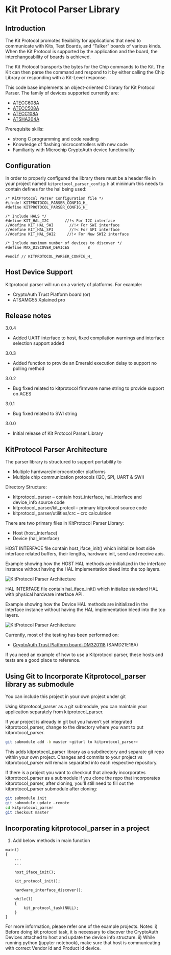 Kit Protocol Parser Library
====================================================

Introduction
------------------------
The Kit Protocol promotes flexibility for applications that need to communicate with Kits,
Test Boards, and “Talker” boards of various kinds. When the Kit Protocol is supported by the application
and the board, the interchangeability of boards is achieved.

The Kit Protocol transports the bytes for the Chip commands to the Kit. The Kit can then parse the
command and respond to it by either calling the Chip Library or responding with a Kit-Level response.

This code base implements an object-oriented C library for Kit Protocol Parser.
The family of devices supported currently are:

- [ATECC608A](http://www.microchip.com/ATECC608A)
- [ATECC508A](http://www.microchip.com/ATECC508A)
- [ATECC108A](http://www.microchip.com/ATECC108A)
- [ATSHA204A](http://www.microchip.com/ATSHA204A)

Prerequisite skills:
  - strong C programming and code reading
  - Knowledge of flashing microcontrollers with new code
  - Familiarity with Microchip CryptoAuth device functionality



Configuration
-----------
In order to properly configured the library there must be a header file in your
project named `kitprotocol_parser_config.h` at minimum this needs to contain defines for the
hal being used:

```
/* KitProtocol Parser Configuration file */
#ifndef KITPROTOCOL_PARSER_CONFIG_H_
#define KITPROTOCOL_PARSER_CONFIG_H_

/* Include HALS */
#define KIT_HAL_I2C       //!< For I2C interface
//#define KIT_HAL_SWI       //!< For SWI interface
//#define KIT_HAL_SPI       //!< For SPI interface
//#define KIT_HAL_SWI2     //!< For New SWI2 interface

/* Include maximum number of devices to discover */
#define MAX_DISCOVER_DEVICES        8

#endif // KITPROTOCOL_PARSER_CONFIG_H_
```

Host Device Support
-------------------------
Kitprotocol parser will run on a variety of platforms. 
For example:
- CryptoAuth Trust Platform board (or)
- ATSAMG55 Xplained pro

Release notes
-----------
 3.0.4
  - Added UART interface to host, fixed compilation warnings and interface selection support added 

 3.0.3
  - Added function to provide an Emerald execution delay to support no polling method
  
 3.0.2
  - Bug fixed related to kitprotocol firmware name string to provide support on ACES 

 3.0.1
  - Bug fixed related to SWI string

 3.0.0
  - Initial release of Kit Protocol Parser Library


KitProtocol Parser Architecture
---------------------------------
The parser library is structured to support portability to
  - Multiple hardware/microcontroller platforms
  - Multiple chip communication protocols (I2C, SPI, UART & SWI)

Directory Structure:
  - kitprotocol_parser – contain host_interface, hal_interface and device_info source code
  - kitprotocol_parser/kit_protcol – primary kitprotocol source code
  - kitprotocol_parser/utilities/crc – crc calculation

There are two primary files in KitProtocol Parser Library:
  - Host (host_interface)
  - Device (hal_interface)

HOST INTERFACE file contain host_iface_init() which initialize host side interface related buffers,
their lengths, hardware init, send and receive apis.

Example showing how the HOST HAL methods are initialized in the interface instance without having
the HAL implementation bleed into the top layers.

![KitProtocol Parser Architecture](./docs/kitprotocol_parser_host_interface.PNG "KitProtocol Parser Host Interface" )

HAL INTERFACE file contain hal_iface_init() which initialize standard HAL with physical hardware interface API.

Example showing how the Device HAL methods are initialized in the interface instance without having
the HAL implementation bleed into the top layers.

![KitProtocol Parser Architecture](./docs/kitprotocol_parser_hal_interface.PNG "KitProtocol Parser Hal Interface" )

Currently, most of the testing has been performed on:
  - [CryptoAuth Trust Platform board-DM320118](https://www.microchip.com/developmenttools/productdetails/DM320118) (SAMD21E18A)

If you need an example of how to use a Kitprotocol parser, these hosts and tests are a good place to reference.

Using Git to Incorporate Kitprotocol_parser library as submodule
------------------------------------------------------------------
You can include this project in your own project under git

Using kitprotocol_parser as a git submodule, you can maintain your application separately from kitprotocol_parser.

If your project is already in git but you haven’t yet integrated kitprotocol_parser, change to the directory
where you want to put kitprotocol_parser.

```bash
git submodule add -b master <giturl to kitprotocol_parser>
```

This adds kitprotocol_parser library as a subdirectory and separate git repo within your own project.
Changes and commits to your project vs kitprotocol_parser will remain separated into each respective repository.

If there is a project you want to checkout that already incorporates kitprotocol_parser as a submodule
if you clone the repo that incorporates kitprotocol_parser, after cloning, you'll still need to fill out the
kitprotocol_parser submodule after cloning:

```bash
git submodule init
git submodule update –remote
cd kitprotocol_parser
git checkout master
```

Incorporating kitprotocol_parser in a project
-----------------------------------------------

1) Add below methods in main function

  ```
  main()
  {
      ...
      ...

      host_iface_init();

      kit_protocol_init();

      hardware_interface_discover();

      while(1)
      {
          kit_protocol_task(NULL);
      }
  }
  ```

For more information, please refer one of the example projects.
Notes: i)  Before doing kit protocol task, it is necessary to discover the CryptoAuth Devices attached to host
           and update the device info structure.
       ii) While running python (jupyter notebook), make sure that host is communicating with correct Vendor id
           and Product id device.

